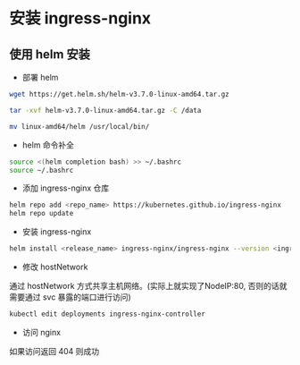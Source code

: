 # 安装 ingress-nginx

## 使用 helm 安装

- 部署 helm

```bash
wget https://get.helm.sh/helm-v3.7.0-linux-amd64.tar.gz

tar -xvf helm-v3.7.0-linux-amd64.tar.gz -C /data

mv linux-amd64/helm /usr/local/bin/
```

- helm 命令补全

```bash
source <(helm completion bash) >> ~/.bashrc
source ~/.bashrc
```

- 添加 ingress-nginx 仓库

```bash
helm repo add <repo_name> https://kubernetes.github.io/ingress-nginx
helm repo update
```

- 安装 ingress-nginx

```bash
helm install <release_name> ingress-nginx/ingress-nginx --version <ingress_nginx_chart_version> --set controller.service.type=NodePort --set controller.adminssionwebhooks.enabled=false
```

- 修改 hostNetwork

通过 hostNetwork 方式共享主机网络。(实际上就实现了NodeIP:80, 否则的话就需要通过 svc 暴露的端口进行访问)

```bash
kubectl edit deployments ingress-nginx-controller
```

- 访问 nginx

如果访问返回 404 则成功
